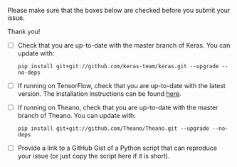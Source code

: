 Please make sure that the boxes below are checked before you submit your issue. 

Thank you!

- [ ] Check that you are up-to-date with the master branch of Keras. You can update with:
    ```
   pip install git+git://github.com/keras-team/keras.git --upgrade --no-deps
    ```

- [ ] If running on TensorFlow, check that you are up-to-date with the latest version. The installation instructions can be found [here](https://www.tensorflow.org/get_started/os_setup).

- [ ] If running on Theano, check that you are up-to-date with the master branch of Theano. You can update with:
    ```
    pip install git+git://github.com/Theano/Theano.git --upgrade --no-deps
    ```

- [ ] Provide a link to a GitHub Gist of a Python script that can reproduce your issue (or just copy the script here if it is short).
